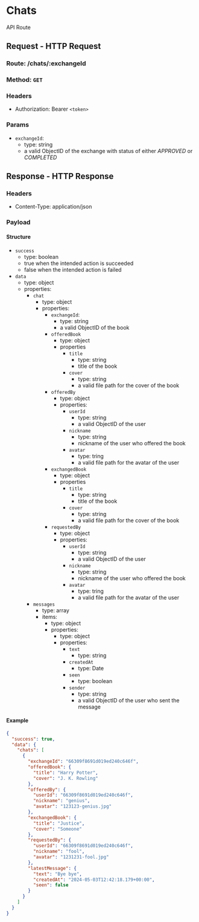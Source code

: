 # Chats

API Route

## Request - HTTP Request

### Route: /chats/:exchangeId

### Method: `GET`

### Headers

- Authorization: Bearer `<token>`

### Params

- `exchangeId`:
  - type: string
  - a valid ObjectID of the exchange with status of either _APPROVED_ or _COMPLETED_

## Response - HTTP Response

### Headers

- Content-Type: application/json

### Payload

#### Structure

- `success`
  - type: boolean
  - true when the intended action is succeeded
  - false when the intended action is failed
- `data`
  - type: object
  - properties:
    - `chat`
      - type: object
      - properties:
        - `exchangeId`:
          - type: string
          - a valid ObjectID of the book
        - `offeredBook`
          - type: object
          - properties
            - `title`
              - type: string
              - title of the book
            - `cover`
              - type: string
              - a valid file path for the cover of the book
        - `offeredBy`
          - type: object
          - properties:
            - `userId`
              - type: string
              - a valid ObjectID of the user
            - `nickname`
              - type: string
              - nickname of the user who offered the book
            - `avatar`
              - type: tring
              - a valid file path for the avatar of the user
        - `exchangedBook`
          - type: object
          - properties
            - `title`
              - type: string
              - title of the book
            - `cover`
              - type: string
              - a valid file path for the cover of the book
        - `requestedBy`
          - type: object
          - properties:
            - `userId`
              - type: string
              - a valid ObjectID of the user
            - `nickname`
              - type: string
              - nickname of the user who offered the book
            - `avatar`
              - type: tring
              - a valid file path for the avatar of the user
    - `messages`
      - type: array
      - items:
        - type: object
        - properties:
          - type: object
          - properties:
            - `text`
              - type: string
            - `createdAt`
              - type: Date
            - `seen`
              - type: boolean
            - `sender`
              - type: string
              - a valid ObjectID of the user who sent the message

#### Example

```json
{
  "success": true,
  "data": {
    "chats": [
      {
        "exchangeId": "66309f8691d019ed240c646f",
        "offeredBook": {
          "title": "Harry Potter",
          "cover": "J. K. Rowling"
        },
        "offeredBy": {
          "userId": "66309f8691d019ed240c646f",
          "nickname": "genius",
          "avatar": "123123-genius.jpg"
        },
        "exchangedBook": {
          "title": "Justice",
          "cover": "Someone"
        },
        "requestedBy": {
          "userId": "66309f8691d019ed240c646f",
          "nickname": "fool",
          "avatar": "1231231-fool.jpg"
        },
        "latestMessage": {
          "text": "Bye bye",
          "createdAt": "2024-05-03T12:42:18.179+00:00",
          "seen": false
        }
      }
    ]
  }
}
```
